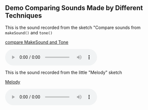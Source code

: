 ## Demo Comparing Sounds Made by Different Techniques ##

This is the sound recorded from the sketch "Compare sounds from `makeSound()` and `tone()`

[compare MakeSound and Tone](images/comparesounds.wav)

<audio controls="1">
  <source src="images/comparesounds.mp3"
            data-external="1" type="audio/mpeg">
  </source>
</audio>

This is the sound recorded from the little "Melody" sketch 

[Melody](images/melody.wav)

<audio controls="1">
  <source src="images/melody.mp3"
            data-external="1" type="audio/mpeg">
  </source>
</audio>
